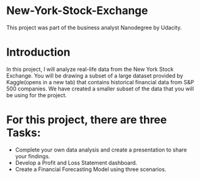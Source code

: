 # New-York-Stock-Exchange
This project was part of the business analyst Nanodegree by Udacity.
# Introduction
In this project, I will analyze real-life data from the New York Stock Exchange. You will be drawing a subset of a large dataset provided by Kaggle(opens in a new tab) that contains historical financial data from S&P 500 companies. We have created a smaller subset of the data that you will be using for the project.
# For this project, there are three Tasks:
- Complete your own data analysis and create a presentation to share your findings.
- Develop a Profit and Loss Statement dashboard.
- Create a Financial Forecasting Model using three scenarios.
